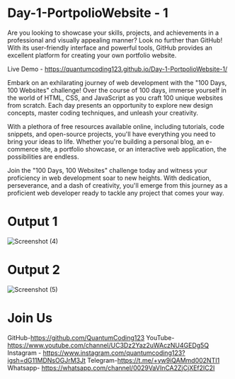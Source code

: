 # Day-1-PortpolioWebsite - 1
Are you looking to showcase your skills, projects, and achievements in a professional and visually appealing manner? Look no further than GitHub! With its user-friendly interface and powerful tools, GitHub provides an excellent platform for creating your own portfolio website.

Live Demo - https://quantumcoding123.github.io/Day-1-PortpolioWebsite-1/

Embark on an exhilarating journey of web development with the "100 Days, 100 Websites" challenge! Over the course of 100 days, immerse yourself in the world of HTML, CSS, and JavaScript as you craft 100 unique websites from scratch. Each day presents an opportunity to explore new design concepts, master coding techniques, and unleash your creativity.

With a plethora of free resources available online, including tutorials, code snippets, and open-source projects, you'll have everything you need to bring your ideas to life. Whether you're building a personal blog, an e-commerce site, a portfolio showcase, or an interactive web application, the possibilities are endless.

Join the "100 Days, 100 Websites" challenge today and witness your proficiency in web development soar to new heights. With dedication, perseverance, and a dash of creativity, you'll emerge from this journey as a proficient web developer ready to tackle any project that comes your way.

# Output 1

![Screenshot (4)](https://github.com/QuantumCoding123/Day-1-PortpolioWebsite---1/assets/166281221/f0d18205-d94b-4a01-92e4-a755079c2150)


# Output 2


![Screenshot (5)](https://github.com/QuantumCoding123/Day-1-PortpolioWebsite---1/assets/166281221/ebc71298-5577-460d-8135-5b93c9a62cdb)


# Join Us
GitHub-https://github.com/QuantumCoding123
YouTube-https://www.youtube.com/channel/UC3Dz2Yaz2uWAczNU4GEDg5Q
Instagram - https://www.instagram.com/quantumcoding123?igsh=dG11MDNsOGJrM3Jt
Telegram-https://t.me/+yw9iQAMmd002NTI1
Whatsapp- https://whatsapp.com/channel/0029VaVInCA2ZjCjXEf2IC2I

